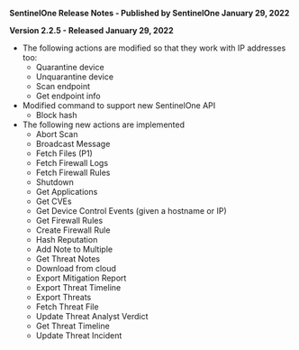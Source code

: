 **SentinelOne Release Notes - Published by SentinelOne January 29, 2022**


**Version 2.2.5 - Released January 29, 2022**

* The following actions are modified so that they work with IP addresses too:  
    * Quarantine device
    * Unquarantine device
    * Scan endpoint
    * Get endpoint info
* Modified command to support new SentinelOne API
    * Block hash
* The following new actions are implemented
    * Abort Scan
    * Broadcast Message
    * Fetch Files (P1)
    * Fetch Firewall Logs
    * Fetch Firewall Rules
    * Shutdown
    * Get Applications
    * Get CVEs
    * Get Device Control Events (given a hostname or IP)
    * Get Firewall Rules
    * Create Firewall Rule
    * Hash Reputation
    * Add Note to Multiple
    * Get Threat Notes
    * Download from cloud
    * Export Mitigation Report
    * Export Threat Timeline
    * Export Threats
    * Fetch Threat File
    * Update Threat Analyst Verdict
    * Get Threat Timeline
    * Update Threat Incident